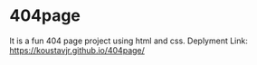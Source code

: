 # 404page
It is a fun 404 page project using html and css.
Deplyment Link: https://koustavjr.github.io/404page/

